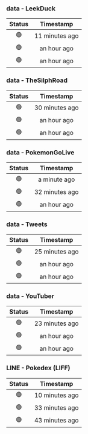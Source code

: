 ### data - LeekDuck
| Status | Timestamp |
|:------:|:---------:|
| 🟢 | 11 minutes ago |
| 🟢 | an hour ago |
| 🟢 | an hour ago |

### data - TheSilphRoad
| Status | Timestamp |
|:------:|:---------:|
| 🟢 | 30 minutes ago |
| 🟢 | an hour ago |
| 🟢 | an hour ago |

### data - PokemonGoLive
| Status | Timestamp |
|:------:|:---------:|
| 🟢 | a minute ago |
| 🟢 | 32 minutes ago |
| 🟢 | an hour ago |

### data - Tweets
| Status | Timestamp |
|:------:|:---------:|
| 🟢 | 25 minutes ago |
| 🟢 | an hour ago |
| 🟢 | an hour ago |

### data - YouTuber
| Status | Timestamp |
|:------:|:---------:|
| 🟢 | 23 minutes ago |
| 🟢 | an hour ago |
| 🟢 | an hour ago |

### LINE - Pokedex (LIFF)
| Status | Timestamp |
|:------:|:---------:|
| 🟢 | 10 minutes ago |
| 🟢 | 33 minutes ago |
| 🟢 | 43 minutes ago |

